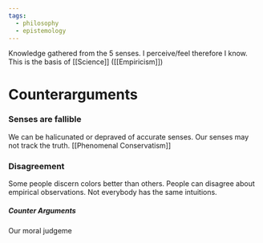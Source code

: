 ```yaml
---
tags:
  - philosophy
  - epistemology
---
```

Knowledge gathered from the 5 senses.
I perceive/feel therefore I know.
This is the basis of [[Science]] ([[Empiricism]])
# Counterarguments
### Senses are fallible
We can be halicunated or depraved of accurate senses.
Our senses may not track the truth.
[[Phenomenal Conservatism]]
### Disagreement
Some people discern colors better than others.
People can disagree about empirical observations.
Not everybody has the same intuitions.
##### Counter Arguments
Our moral judgeme